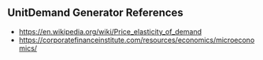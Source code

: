 ## UnitDemand Generator References
* https://en.wikipedia.org/wiki/Price_elasticity_of_demand
* https://corporatefinanceinstitute.com/resources/economics/microeconomics/
